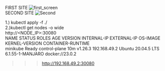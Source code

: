 



FIRST SITE
![first_screen](https://github.com/jkb91jkb91/my_tutorials/assets/32479224/a6d1873c-7b25-45a4-a1f5-1c65380fd1d6)  
SECOND SITE
![Second](https://github.com/jkb91jkb91/my_tutorials/assets/32479224/5658bff7-1260-4fa9-afdc-34102ee98554)  

1.) kubectl apply -f ./  
2.)kubectl get nodes -o wide  
http://<NODE_IP>:30080  
NAME       STATUS   ROLES           AGE   VERSION   INTERNAL-IP    EXTERNAL-IP   OS-IMAGE             KERNEL-VERSION     CONTAINER-RUNTIME  
minikube   Ready    control-plane   10m   v1.26.3   192.168.49.2   <none>        Ubuntu 20.04.5 LTS   6.1.55-1-MANJARO   docker://23.0.2  
>>> http://192.168.49.2:30080  






